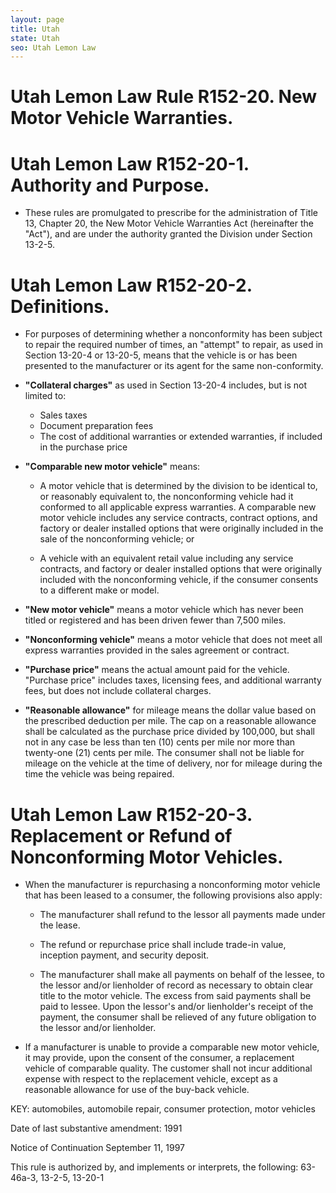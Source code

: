 ```yaml
---
layout: page
title: Utah
state: Utah
seo: Utah Lemon Law
---
```


# Utah Lemon Law Rule R152-20. New Motor Vehicle Warranties.

# Utah Lemon Law R152-20-1. Authority and Purpose.

- These rules are promulgated to prescribe for the administration of Title 13, Chapter 20, the New Motor Vehicle Warranties Act (hereinafter the "Act"), and are under the authority granted the Division under Section 13-2-5.

# Utah Lemon Law R152-20-2. Definitions.

- For purposes of determining whether a nonconformity has been subject to repair the required number of times, an "attempt" to repair, as used in Section 13-20-4 or 13-20-5, means that the vehicle is or has been presented to the manufacturer or its agent for the same non-conformity.

- **"Collateral charges"** as used in Section 13-20-4 includes, but is not limited to:

    - Sales taxes
    - Document preparation fees
    - The cost of additional warranties or extended warranties, if included in the purchase price

- **"Comparable new motor vehicle"** means:

    - A motor vehicle that is determined by the division to be identical to, or reasonably equivalent to, the nonconforming vehicle had it conformed to all applicable express warranties. A comparable new motor vehicle includes any service contracts, contract options, and factory or dealer installed options that were originally included in the sale of the nonconforming vehicle; or

    - A vehicle with an equivalent retail value including any service contracts, and factory or dealer installed options that were originally included with the nonconforming vehicle, if the consumer consents to a different make or model.

- **"New motor vehicle"** means a motor vehicle which has never been titled or registered and has been driven fewer than 7,500 miles.

- **"Nonconforming vehicle"** means a motor vehicle that does not meet all express warranties provided in the sales agreement or contract.

- **"Purchase price"** means the actual amount paid for the vehicle. "Purchase price" includes taxes, licensing fees, and additional warranty fees, but does not include collateral charges.

- **"Reasonable allowance"** for mileage means the dollar value based on the prescribed deduction per mile. The cap on a reasonable allowance shall be calculated as the purchase price divided by 100,000, but shall not in any case be less than ten (10) cents per mile nor more than twenty-one (21) cents per mile. The consumer shall not be liable for mileage on the vehicle at the time of delivery, nor for mileage during the time the vehicle was being repaired.

# Utah Lemon Law R152-20-3. Replacement or Refund of Nonconforming Motor Vehicles.

- When the manufacturer is repurchasing a nonconforming motor vehicle that has been leased to a consumer, the following provisions also apply:

    - The manufacturer shall refund to the lessor all payments made under the lease.
    
    - The refund or repurchase price shall include trade-in value, inception payment, and security deposit.
    
    - The manufacturer shall make all payments on behalf of the lessee, to the lessor and/or lienholder of record as necessary to obtain clear title to the motor vehicle. The excess from said payments shall be paid to lessee. Upon the lessor's and/or lienholder's receipt of the payment, the consumer shall be relieved of any future obligation to the lessor and/or lienholder.

- If a manufacturer is unable to provide a comparable new motor vehicle, it may provide, upon the consent of the consumer, a replacement vehicle of comparable quality. The customer shall not incur additional expense with respect to the replacement vehicle, except as a reasonable allowance for use of the buy-back vehicle.

KEY: automobiles, automobile repair, consumer protection, motor vehicles

Date of last substantive amendment: 1991

Notice of Continuation September 11, 1997

This rule is authorized by, and implements or interprets, the following: 63-46a-3, 13-2-5, 13-20-1
